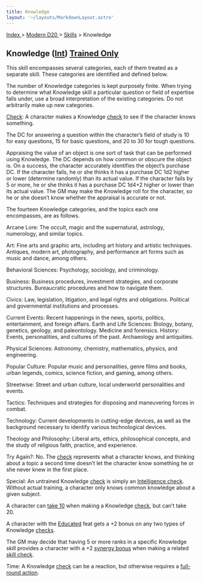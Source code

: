 ```yaml
---
title: Knowledge
layout: '~/layouts/MarkdownLayout.astro'
---
```


[ Index ](/) > [ Modern D20 ](/modern.d20.srd) > [Skills](/modern.d20.srd/skills) > Knowledge

## Knowledge ([Int](/modern.d20.srd/basics/ability.scores)) [Trained Only](/modern.d20.srd/skills/skill.basics.php#skill)

This skill encompasses several categories, each of them treated as a separate
skill. These categories are identified and defined below.

The number of Knowledge categories is kept purposely finite. When trying to
determine what Knowledge skill a particular question or field of expertise
falls under, use a broad interpretation of the existing categories. Do not
arbitrarily make up new categories.

[Check](/modern.d20.srd/skills/skill.basics.php#skill): A character makes a
Knowledge [check](/modern.d20.srd/skills/skill.basics.php#skill) to see if the
character knows something.

The DC for answering a question within the character’s field of study is 10
for easy questions, 15 for basic questions, and 20 to 30 for tough questions.

Appraising the value of an object is one sort of task that can be performed
using Knowledge. The DC depends on how common or obscure the object is. On a
success, the character accurately identifies the object’s purchase DC. If the
character fails, he or she thinks it has a purchase DC 1d2 higher or lower
(determine randomly) than its actual value. If the character fails by 5 or
more, he or she thinks it has a purchase DC 1d4+2 higher or lower than its
actual value. The GM may make the Knowledge roll for the character, so he or
she doesn’t know whether the appraisal is accurate or not.

The fourteen Knowledge categories, and the topics each one encompasses, are as
follows.

Arcane Lore: The occult, magic and the supernatural, astrology, numerology,
and similar topics.

Art: Fine arts and graphic arts, including art history and artistic
techniques. Antiques, modern art, photography, and performance art forms such
as music and dance, among others.

Behavioral Sciences: Psychology, sociology, and criminology.

Business: Business procedures, investment strategies, and corporate
structures. Bureaucratic procedures and how to navigate them.

Civics: Law, legislation, litigation, and legal rights and obligations.
Political and governmental institutions and processes.

Current Events: Recent happenings in the news, sports, politics,
entertainment, and foreign affairs. Earth and Life Sciences: Biology, botany,
genetics, geology, and paleontology. Medicine and forensics. History: Events,
personalities, and cultures of the past. Archaeology and antiquities.

Physical Sciences: Astronomy, chemistry, mathematics, physics, and
engineering.

Popular Culture: Popular music and personalities, genre films and books, urban
legends, comics, science fiction, and gaming, among others.

Streetwise: Street and urban culture, local underworld personalities and
events.

Tactics: Techniques and strategies for disposing and maneuvering forces in
combat.

Technology: Current developments in cutting-edge devices, as well as the
background necessary to identify various technological devices.

Theology and Philosophy: Liberal arts, ethics, philosophical concepts, and the
study of religious faith, practice, and experience.

Try Again?: No. The [check](/modern.d20.srd/skills/skill.basics.php#skill)
represents what a character knows, and thinking about a topic a second time
doesn’t let the character know something he or she never knew in the first
place.

Special: An untrained Knowledge
[check](/modern.d20.srd/skills/skill.basics.php#skill) is simply an
[Intelligence check](/modern.d20.srd/skills/skill.basics). Without actual
training, a character only knows common knowledge about a given subject.

A character can [take 10](/modern.d20.srd/skills/skill.basics.php#take10) when
making a Knowledge [check](/modern.d20.srd/skills/skill.basics.php#skill), but
can’t take 20.

A character with the [Educated](/modern.d20.srd/feats/educated) feat gets a +2
bonus on any two types of Knowledge
[checks](/modern.d20.srd/skills/skill.basics.php#skill).

The GM may decide that having 5 or more ranks in a specific Knowledge skill
provides a character with a +2 [synergy bonus](/modern.d20.srd/skills/skill.basics.php#skill) when making a related
[skill check](/modern.d20.srd/skills/skill.basics.php#skill).

Time: A Knowledge [check](/modern.d20.srd/skills/skill.basics.php#skill) can
be a reaction, but otherwise requires a [full-round action](/modern.d20.srd/combat/full.round.actions).

